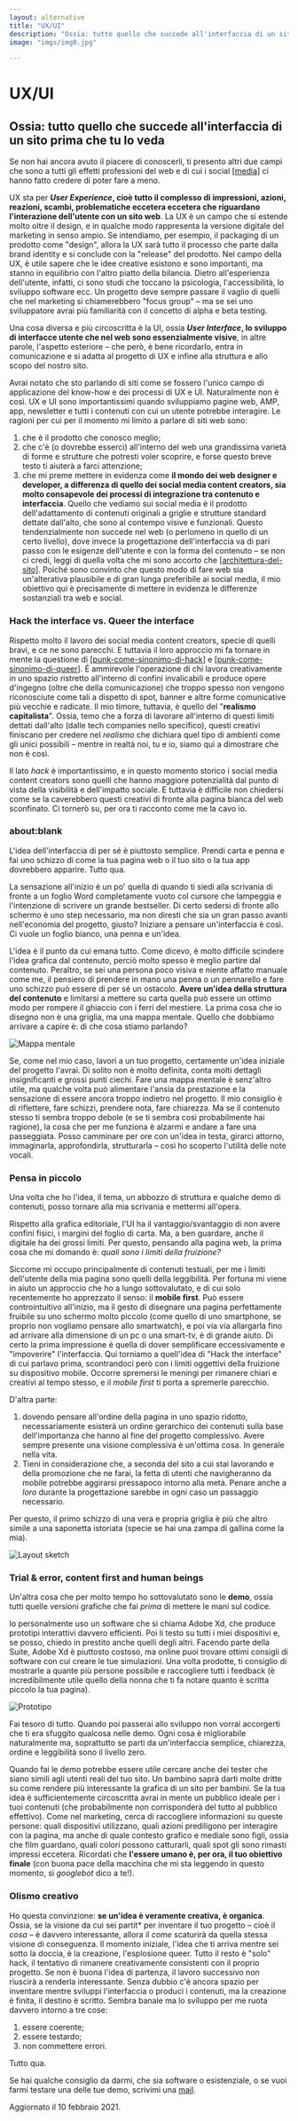 ```yaml
---
layout: alternative
title: "UX/UI"
description: "Ossia: tutto quello che succede all'interfaccia di un sito prima che tu lo veda"
image: "imgs/img0.jpg"

---
```


# UX/UI

## Ossia: tutto quello che succede all'interfaccia di un sito prima che tu lo veda

Se non hai ancora avuto il piacere di conoscerli, ti presento altri due campi che sono a tutti gli effetti professioni del web e di cui i social [[media]] ci hanno fatto credere di poter fare a meno.

UX sta per __*User Experience*, cioè tutto il complesso di impressioni, azioni, reazioni, scambi, problematiche eccetera eccetera che riguardano l'interazione dell'utente con un sito web__. La UX è un campo che si estende molto oltre il design, e in qualche modo rappresenta la versione digitale del marketing in senso ampio. Se intendiamo, per esempio, il packaging di un prodotto come "design", allora la UX sarà tutto il processo che parte dalla brand identity e si conclude con la "release" del prodotto. Nel campo della UX, è utile sapere che le idee creative esistono e sono importanti, ma stanno in equilibrio con l'altro piatto della bilancia. Dietro all'esperienza dell'utente, infatti, ci sono studi che toccano la psicologia, l'accessibilità, lo sviluppo software ecc. Un progetto deve sempre passare il vaglio di quelli che nel marketing si chiamerebbero "focus group" – ma se sei uno sviluppatore avrai più familiarità con il concetto di alpha e beta testing.

Una cosa diversa e più circoscritta è la UI, ossia __*User Interface*, lo sviluppo di interfacce utente che nel web sono essenzialmente visive__, in altre parole, l'aspetto esteriore – che però, è bene ricordarlo, entra in comunicazione e si adatta al progetto di UX e infine alla struttura e allo scopo del nostro sito.

Avrai notato che sto parlando di siti come se fossero l'unico campo di applicazione del know-how e dei processi di UX e UI. Naturalmente non è così. UX e UI sono importantissimi quando sviluppiamo pagine web, AMP, app, newsletter e tutti i contenuti con cui un utente potrebbe interagire. Le ragioni per cui per il momento mi limito a parlare di siti web sono:

1. che è il prodotto che conosco meglio;
2. che c'è (o dovrebbe esserci) all'interno del web una grandissima varietà di forme e strutture che potresti voler scoprire, e forse questo breve testo ti aiuterà a farci attenzione;
3. che mi preme mettere in evidenza come **il mondo dei web designer e developer, a differenza di quello dei social media content creators, sia molto consapevole dei processi di integrazione tra contenuto e interfaccia**. Quello che vediamo sui social media è il prodotto dell'adattamento di contenuti originali a griglie e strutture standard dettate dall'alto, che sono al contempo visive e funzionali. Questo tendenzialmente non succede nel web (o perlomeno in quello di un certo livello), dove invece la progettazione dell'interfaccia va di pari passo con le esigenze dell'utente e con la forma del contenuto – se non ci credi, leggi di quella volta che mi sono accorto che [[architettura-del-sito]]. Poiché sono convinto che questo modo di fare web sia un'alterativa plausibile e di gran lunga preferibile ai social media, il mio obiettivo qui è precisamente di mettere in evidenza le differenze sostanziali tra web e social.

### Hack the interface vs. Queer the interface

Rispetto molto il lavoro dei social media content creators, specie di quelli bravi, e ce ne sono parecchi. E tuttavia il loro approccio mi fa tornare in mente la questione di [[punk-come-sinonimo-di-hack]] e [[punk-come-sinonimo-di-queer]]. É ammirevole l'operazione di chi lavora creativamente in uno spazio ristretto all'interno di confini invalicabili e produce opere d'ingegno (oltre che della comunicazione) che troppo spesso non vengono riconosciute come tali a dispetto di spot, banner e altre forme comunicative più vecchie e radicate. Il mio timore, tuttavia, è quello del "**realismo capitalista**". Ossia, temo che a forza di lavorare all'interno di questi limiti dettati dall'alto (dalle tech companies nello specifico), questi creativi finiscano per credere nel *realismo* che dichiara quel tipo di ambienti come gli unici possibili – mentre in realtà noi, tu e io, siamo qui a dimostrare che non è così.

Il lato *hack* è importantissimo, e in questo momento storico i social media content creators sono quelli che hanno maggiore potenzialità dal punto di vista della visibilità e dell'impatto sociale. E tuttavia è difficile non chiedersi come se la caverebbero questi creativi di fronte alla pagina bianca del web sconfinato. Ci tornerò su, per ora ti racconto come me la cavo io.
### about:blank

L'idea dell'interfaccia di per sé è piuttosto semplice. Prendi carta e penna e fai uno schizzo di come la tua pagina web o il tuo sito o la tua app dovrebbero apparire. Tutto qua.

La sensazione all'inizio è un po' quella di quando ti siedi alla scrivania di fronte a un foglio Word completamente vuoto col cursore che lampeggia e l'intenzione di scrivere un grande bestseller. Di certo sedersi di fronte allo schermo è uno step necessario, ma non diresti che sia un gran passo avanti nell'economia del progetto, giusto? Iniziare a pensare un'interfaccia è così. Ci vuole un foglio bianco, una penna e un'idea.

L'idea è il punto da cui emana tutto. Come dicevo, è molto difficile scindere l'idea grafica dal contenuto, perciò molto spesso è meglio partire dal contenuto. Peraltro, se sei una persona poco visiva e niente affatto manuale come me, il pensiero di prendere in mano una penna o un pennarello e fare uno schizzo può essere di per sé un ostacolo. **Avere un'idea della struttura del contenuto** e limitarsi a mettere su carta quella può essere un ottimo modo per rompere il ghiaccio con i ferri del mestiere. La prima cosa che io disegno non è una griglia, ma una mappa mentale. Quello che dobbiamo arrivare a capire è: di che cosa stiamo parlando?

![Mappa mentale](/imgs/img2.jpg)

Se, come nel mio caso, lavori a un tuo progetto, certamente un'idea iniziale del progetto l'avrai. Di solito non è molto definita, conta molti dettagli insignificanti e grossi punti ciechi. Fare una mappa mentale è senz'altro utile, ma qualche volta può alimentare l'ansia da prestazione e la sensazione di essere ancora troppo indietro nel progetto. Il mio consiglio è di riflettere, fare schizzi, prendere nota, fare chiarezza. Ma se il contenuto stesso ti sembra troppo debole (e se ti sembra così probabilmente hai ragione), la cosa che per me funziona è alzarmi e andare a fare una passeggiata. Posso camminare per ore con un'idea in testa, girarci attorno, immaginarla, approfondirla, strutturarla – così ho scoperto l'utilità delle note vocali.

### Pensa in piccolo

Una volta che ho l'idea, il tema, un abbozzo di struttura e qualche demo di contenuti, posso tornare alla mia scrivania e mettermi all'opera.

Rispetto alla grafica editoriale, l'UI ha il vantaggio/svantaggio di non avere confini fisici, i margini del foglio di carta. Ma, a ben guardare, anche il digitale ha dei grossi limiti. Per questo, pensando alla pagina web, la prima cosa che mi domando è: *quali sono i limiti della fruizione?*

Siccome mi occupo principalmente di contenuti testuali, per me i limiti dell'utente della mia pagina sono quelli della leggibilità. Per fortuna mi viene in aiuto un approccio che ho a lungo sottovalutato, e di cui solo recentemente ho apprezzato il senso: il **mobile first**. Può essere controintuitivo all'inizio, ma il gesto di disegnare una pagina perfettamente fruibile su uno schermo molto piccolo (come quello di uno smartphone, se proprio non vogliamo pensare allo smartwatch), e poi via via allargarla fino ad arrivare alla dimensione di un pc o una smart-tv, è di grande aiuto. Di certo la prima impressione è quella di dover semplificare eccessivamente e "impoverire" l'interfaccia. Qui torniamo a quell'idea di "Hack the interface" di cui parlavo prima, scontrandoci però con i limiti oggettivi della fruizione su dispositivo mobile. Occorre spremersi le meningi per rimanere chiari e creativi al tempo stesso, e il *mobile first* ti porta a spremerle parecchio.

D'altra parte:

1. dovendo pensare all'ordine della pagina in uno spazio ridotto, necessariamente esisterà un ordine gerarchico dei contenuti sulla base dell'importanza che hanno al fine del progetto complessivo. Avere sempre presente una visione complessiva è un'ottima cosa. In generale nella vita.
2. Tieni in considerazione che, a seconda del sito a cui stai lavorando e della promozione che ne farai, la fetta di utenti che navigheranno da mobile potrebbe aggirarsi pressapoco intorno alla metà. Penare anche a *loro* durante la progettazione sarebbe in ogni caso un passaggio necessario.

Per questo, il primo schizzo di una vera e propria griglia è più che altro simile a una saponetta istoriata (specie se hai una zampa di gallina come la mia).

![Layout sketch](/imgs/img3.jpg)

### Trial & error, content first and human beings

Un'altra cosa che per molto tempo ho sottovalutato sono le **demo**, ossia tutti quelle versioni grafiche che fai *prima* di mettere le mani sul codice.

Io personalmente uso un software che si chiama Adobe Xd, che produce prototipi interattivi davvero efficienti. Poi li testo su tutti i miei dispositivi e, se posso, chiedo in prestito anche quelli degli altri. Facendo parte della Suite, Adobe Xd è piuttosto costoso, ma online puoi trovare ottimi consigli di software con cui creare le tue simulazioni. Una volta prodotte, ti consiglio di mostrarle a quante più persone possibile e raccogliere tutti i feedback (è incredibilmente utile quello della nonna che ti fa notare quanto è scritta piccolo la tua pagina).

![Prototipo](/imgs/img4.PNG)

Fai tesoro di tutto. Quando poi passerai allo sviluppo non vorrai accorgerti che ti era sfuggito qualcosa nelle demo. Ogni cosa è migliorabile naturalmente ma, soprattutto se parti da un'interfaccia semplice, chiarezza, ordine e leggibilità sono il livello zero.

Quando fai le demo potrebbe essere utile cercare anche dei tester che siano simili agli utenti reali del tuo sito. Un bambino saprà darti molte dritte su come rendere più interessante la grafica di un sito per bambini. Se la tua idea è sufficientemente circoscritta avrai in mente un pubblico ideale per i tuoi contenuti (che probabilmente non corrisponderà del tutto al pubblico effettivo). Come nel marketing, cerca di raccogliere informazioni su queste persone: quali dispositivi utilizzano, quali azioni prediligono per interagire con la pagina, ma anche di quale contesto grafico e mediale sono figli, ossia che film guardano, quali colori possono catturarli, quali spot gli sono rimasti impressi eccetera. Ricordati che **l'essere umano è, per ora, il tuo obiettivo finale** (con buona pace della macchina che mi sta leggendo in questo momento, sì *googlebot* dico a te!).

### Olismo creativo

Ho questa convinzione: **se un'idea è veramente creativa, è organica**. Ossia, se la visione da cui sei partit* per inventare il tuo progetto – cioè il *cosa* – è davvero interessante, allora il *come* scaturirà da quella stessa visione di conseguenza. Il momento iniziale, l'idea che ti arriva mentre sei sotto la doccia, è la creazione, l'esplosione queer. Tutto il resto è "solo" hack, il tentativo di rimanere creativamente consistenti con il proprio progetto. Se non è buona l'idea di partenza, il lavoro successivo non riuscirà a renderla interessante. Senza dubbio c'è ancora spazio per inventare mentre sviluppi l'interfaccia o produci i contenuti, ma la creazione è finita, il destino è scritto. Sembra banale ma lo sviluppo per me ruota davvero intorno a tre cose:

1. essere coerente;
2. essere testardo;
3. non commettere errori.

Tutto qua.

Se hai qualche consiglio da darmi, che sia software o esistenziale, o se vuoi farmi testare una delle tue demo, scrivimi una [mail](mailto:web@zulianis.eu).

<p class="date">Aggiornato il 10 febbraio 2021.</p>



[//begin]: # "Autogenerated link references for markdown compatibility"
[media]: media.md "Media"
[architettura-del-sito]: architettura-del-sito.md "La struttura del sito plasma la struttura dei pensieri"
[punk-come-sinonimo-di-hack]: ../da-fare/punk-come-sinonimo-di-hack.md "Punk come sinonimo di hack"
[punk-come-sinonimo-di-queer]: ../da-fare/punk-come-sinonimo-di-queer.md "Punk come sinonimo di queer"
[//end]: # "Autogenerated link references"